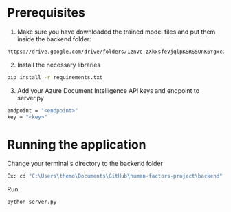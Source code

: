 # Prerequisites
1) Make sure you have downloaded the trained model files and put them inside the backend folder:
```bash
https://drive.google.com/drive/folders/1znVc-zXkxsfeVjqlpKSRS5OnK6YgxcOO?usp=drive_link
```
2) Install the necessary libraries
```bash
pip install -r requirements.txt
```

3) Add your Azure Document Intelligence API keys and endpoint to server.py
```bash
endpoint = "<endpoint>"
key = "<key>"
````

# Running the application
Change your terminal's directory to the backend folder
```bash
Ex: cd "C:\Users\themo\Documents\GitHub\human-factors-project\backend"
```
Run
```bash
python server.py
```
